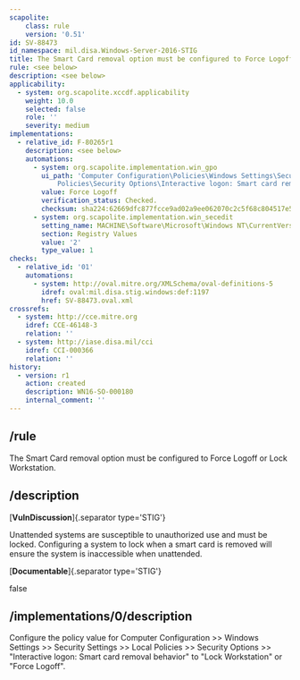 ```yaml
---
scapolite:
    class: rule
    version: '0.51'
id: SV-88473
id_namespace: mil.disa.Windows-Server-2016-STIG
title: The Smart Card removal option must be configured to Force Logoff or Lock Workstation.
rule: <see below>
description: <see below>
applicability:
  - system: org.scapolite.xccdf.applicability
    weight: 10.0
    selected: false
    role: ''
    severity: medium
implementations:
  - relative_id: F-80265r1
    description: <see below>
    automations:
      - system: org.scapolite.implementation.win_gpo
        ui_path: 'Computer Configuration\Policies\Windows Settings\Security Settings\Local
            Policies\Security Options\Interactive logon: Smart card removal behavior'
        value: Force Logoff
        verification_status: Checked.
        checksum: sha224:62669dfc877fcce9ad02a9ee062070c2c5f68c804517e576fb86e641
      - system: org.scapolite.implementation.win_secedit
        setting_name: MACHINE\Software\Microsoft\Windows NT\CurrentVersion\Winlogon\ScRemoveOption
        section: Registry Values
        value: '2'
        type_value: 1
checks:
  - relative_id: '01'
    automations:
      - system: http://oval.mitre.org/XMLSchema/oval-definitions-5
        idref: oval:mil.disa.stig.windows:def:1197
        href: SV-88473.oval.xml
crossrefs:
  - system: http://cce.mitre.org
    idref: CCE-46148-3
    relation: ''
  - system: http://iase.disa.mil/cci
    idref: CCI-000366
    relation: ''
history:
  - version: r1
    action: created
    description: WN16-SO-000180
    internal_comment: ''
---
```



## /rule

The Smart Card removal option must be configured to Force Logoff or Lock Workstation.

## /description

[**VulnDiscussion**]{.separator type='STIG'}

Unattended systems are susceptible to unauthorized use and must be locked. Configuring a system to lock when a smart card is removed will ensure the system is inaccessible when unattended.

[**Documentable**]{.separator type='STIG'}

false

## /implementations/0/description

Configure the policy value for Computer Configuration >> Windows Settings >> Security Settings >> Local Policies >> Security Options >> "Interactive logon: Smart card removal behavior" to "Lock Workstation" or "Force Logoff".
